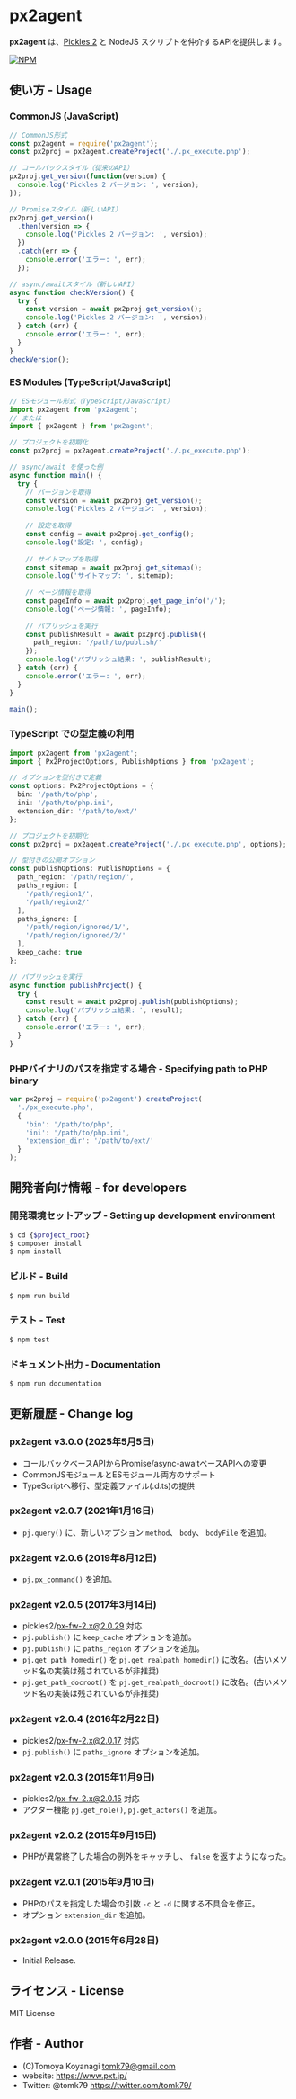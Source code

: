 # px2agent

__px2agent__ は、[Pickles 2](https://pickles2.com/) と NodeJS スクリプトを仲介するAPIを提供します。

[![NPM](https://nodei.co/npm/px2agent.png)](https://nodei.co/npm/px2agent/)



## 使い方 - Usage

### CommonJS (JavaScript)

```js
// CommonJS形式
const px2agent = require('px2agent');
const px2proj = px2agent.createProject('./.px_execute.php');

// コールバックスタイル（従来のAPI）
px2proj.get_version(function(version) {
  console.log('Pickles 2 バージョン: ', version);
});

// Promiseスタイル（新しいAPI）
px2proj.get_version()
  .then(version => {
    console.log('Pickles 2 バージョン: ', version);
  })
  .catch(err => {
    console.error('エラー: ', err);
  });

// async/awaitスタイル（新しいAPI）
async function checkVersion() {
  try {
    const version = await px2proj.get_version();
    console.log('Pickles 2 バージョン: ', version);
  } catch (err) {
    console.error('エラー: ', err);
  }
}
checkVersion();
```

### ES Modules (TypeScript/JavaScript)

```ts
// ESモジュール形式（TypeScript/JavaScript）
import px2agent from 'px2agent';
// または
import { px2agent } from 'px2agent';

// プロジェクトを初期化
const px2proj = px2agent.createProject('./.px_execute.php');

// async/await を使った例
async function main() {
  try {
    // バージョンを取得
    const version = await px2proj.get_version();
    console.log('Pickles 2 バージョン: ', version);
    
    // 設定を取得
    const config = await px2proj.get_config();
    console.log('設定: ', config);
    
    // サイトマップを取得
    const sitemap = await px2proj.get_sitemap();
    console.log('サイトマップ: ', sitemap);
    
    // ページ情報を取得
    const pageInfo = await px2proj.get_page_info('/');
    console.log('ページ情報: ', pageInfo);
    
    // パブリッシュを実行
    const publishResult = await px2proj.publish({
      path_region: '/path/to/publish/'
    });
    console.log('パブリッシュ結果: ', publishResult);
  } catch (err) {
    console.error('エラー: ', err);
  }
}

main();
```

### TypeScript での型定義の利用

```ts
import px2agent from 'px2agent';
import { Px2ProjectOptions, PublishOptions } from 'px2agent';

// オプションを型付きで定義
const options: Px2ProjectOptions = {
  bin: '/path/to/php',
  ini: '/path/to/php.ini',
  extension_dir: '/path/to/ext/'
};

// プロジェクトを初期化
const px2proj = px2agent.createProject('./.px_execute.php', options);

// 型付きの公開オプション
const publishOptions: PublishOptions = {
  path_region: '/path/region/',
  paths_region: [
    '/path/region1/',
    '/path/region2/'
  ],
  paths_ignore: [
    '/path/region/ignored/1/',
    '/path/region/ignored/2/'
  ],
  keep_cache: true
};

// パブリッシュを実行
async function publishProject() {
  try {
    const result = await px2proj.publish(publishOptions);
    console.log('パブリッシュ結果: ', result);
  } catch (err) {
    console.error('エラー: ', err);
  }
}
```

### PHPバイナリのパスを指定する場合 - Specifying path to PHP binary

```js
var px2proj = require('px2agent').createProject(
  './px_execute.php',
  {
	'bin': '/path/to/php',
	'ini': '/path/to/php.ini',
	'extension_dir': '/path/to/ext/'
  }
);
```


## 開発者向け情報 - for developers

### 開発環境セットアップ - Setting up development environment

```bash
$ cd {$project_root}
$ composer install
$ npm install
```

### ビルド - Build

```bash
$ npm run build
```

### テスト - Test

```bash
$ npm test
```

### ドキュメント出力 - Documentation

```bash
$ npm run documentation
```



## 更新履歴 - Change log

### px2agent v3.0.0 (2025年5月5日)

- コールバックベースAPIからPromise/async-awaitベースAPIへの変更
- CommonJSモジュールとESモジュール両方のサポート
- TypeScriptへ移行、型定義ファイル(.d.ts)の提供

### px2agent v2.0.7 (2021年1月16日)

- `pj.query()` に、新しいオプション `method`、 `body`、 `bodyFile` を追加。

### px2agent v2.0.6 (2019年8月12日)

- `pj.px_command()` を追加。

### px2agent v2.0.5 (2017年3月14日)

- pickles2/px-fw-2.x@2.0.29 対応
- `pj.publish()` に `keep_cache` オプションを追加。
- `pj.publish()` に `paths_region` オプションを追加。
- `pj.get_path_homedir()` を `pj.get_realpath_homedir()` に改名。(古いメソッド名の実装は残されているが非推奨)
- `pj.get_path_docroot()` を `pj.get_realpath_docroot()` に改名。(古いメソッド名の実装は残されているが非推奨)

### px2agent v2.0.4 (2016年2月22日)

- pickles2/px-fw-2.x@2.0.17 対応
- `pj.publish()` に `paths_ignore` オプションを追加。

### px2agent v2.0.3 (2015年11月9日)

- pickles2/px-fw-2.x@2.0.15 対応
- アクター機能 `pj.get_role()`, `pj.get_actors()` を追加。

###  px2agent v2.0.2 (2015年9月15日)

- PHPが異常終了した場合の例外をキャッチし、 `false` を返すようになった。

### px2agent v2.0.1 (2015年9月10日)

- PHPのパスを指定した場合の引数 `-c` と `-d` に関する不具合を修正。
- オプション `extension_dir` を追加。

### px2agent v2.0.0 (2015年6月28日)

- Initial Release.


## ライセンス - License

MIT License


## 作者 - Author

- (C)Tomoya Koyanagi <tomk79@gmail.com>
- website: <https://www.pxt.jp/>
- Twitter: @tomk79 <https://twitter.com/tomk79/>
